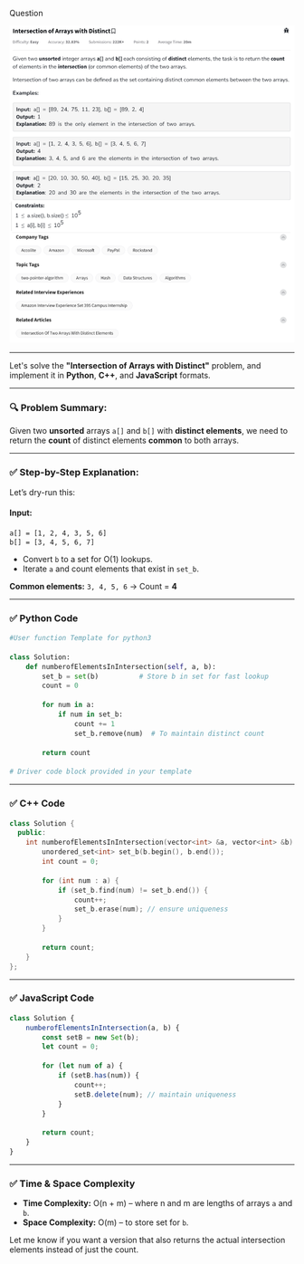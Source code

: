 Question

![Question](Question.png)

---

Let's solve the **"Intersection of Arrays with Distinct"** problem, and implement it in **Python**, **C++**, and **JavaScript** formats.

---

### 🔍 Problem Summary:

Given two **unsorted** arrays `a[]` and `b[]` with **distinct elements**, we need to return the **count** of distinct elements **common** to both arrays.

---

### ✅ Step-by-Step Explanation:

Let’s dry-run this:

#### Input:

```
a[] = [1, 2, 4, 3, 5, 6]
b[] = [3, 4, 5, 6, 7]
```

* Convert `b` to a set for O(1) lookups.
* Iterate `a` and count elements that exist in `set_b`.

**Common elements:** `3, 4, 5, 6` → Count = **4**

---

### ✅ Python Code

```python
#User function Template for python3

class Solution:
    def numberofElementsInIntersection(self, a, b):
        set_b = set(b)          # Store b in set for fast lookup
        count = 0

        for num in a:
            if num in set_b:
                count += 1
                set_b.remove(num)  # To maintain distinct count

        return count

# Driver code block provided in your template
```

---

### ✅ C++ Code

```cpp
class Solution {
  public:
    int numberofElementsInIntersection(vector<int> &a, vector<int> &b) {
        unordered_set<int> set_b(b.begin(), b.end());
        int count = 0;

        for (int num : a) {
            if (set_b.find(num) != set_b.end()) {
                count++;
                set_b.erase(num); // ensure uniqueness
            }
        }

        return count;
    }
};
```

---

### ✅ JavaScript Code

```javascript
class Solution {
    numberofElementsInIntersection(a, b) {
        const setB = new Set(b);
        let count = 0;

        for (let num of a) {
            if (setB.has(num)) {
                count++;
                setB.delete(num); // maintain uniqueness
            }
        }

        return count;
    }
}
```

---

### ✅ Time & Space Complexity

* **Time Complexity:** O(n + m) – where n and m are lengths of arrays `a` and `b`.
* **Space Complexity:** O(m) – to store set for `b`.

Let me know if you want a version that also returns the actual intersection elements instead of just the count.
